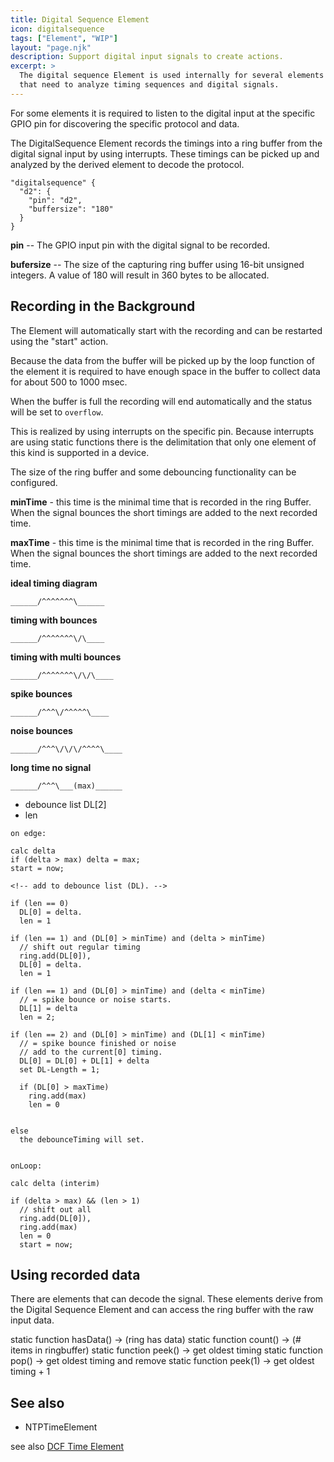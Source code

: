 ```yaml
---
title: Digital Sequence Element
icon: digitalsequence
tags: ["Element", "WIP"]
layout: "page.njk"
description: Support digital input signals to create actions. 
excerpt: >
  The digital sequence Element is used internally for several elements
  that need to analyze timing sequences and digital signals.
---
```


For some elements it is required to listen to the digital input at the specific GPIO pin
for discovering the specific protocol and data.

The DigitalSequence Element records the timings into a ring buffer from the digital signal input by using interrupts.
These timings can be picked up and analyzed by the derived element to decode the protocol.


```
"digitalsequence" {
  "d2": {
    "pin": "d2",
    "buffersize": "180"
  }
}
```

**pin** -- The GPIO input pin with the digital signal to be recorded.

**bufersize** -- The size of the capturing ring buffer using 16-bit unsigned integers. A value
of 180 will result in 360 bytes to be allocated.



## Recording in the Background

The Element will automatically start with the recording and can be restarted using the "start" action.

Because the data from the buffer will be picked up by the loop function of the element it is required to have enough space in the buffer to collect data for about 500 to 1000 msec.

When the buffer is full the recording will end automatically and the status will be set to `overflow`.




This is realized by using interrupts on the specific pin.
Because interrupts are using static functions there is the delimitation that only
one element of this kind is supported in a device.



The size of the ring buffer and some debouncing functionality can be configured.


**minTime** - this time is the minimal time that is recorded in the ring Buffer.
When the signal bounces the short timings are added to the next recorded time.

**maxTime** - this time is the minimal time that is recorded in the ring Buffer.
When the signal bounces the short timings are added to the next recorded time.


**ideal timing diagram**

    ______/^^^^^^^\______

**timing with bounces**

    ______/^^^^^^^\/\____

**timing with multi bounces**

    ______/^^^^^^^\/\/\____


**spike bounces**

    ______/^^^\/^^^^^\____

**noise bounces**

    ______/^^^\/\/\/^^^^\____

**long time no signal**

    ______/^^^\___(max)______


* debounce list DL[2]
* len

```
on edge:

calc delta 
if (delta > max) delta = max;
start = now;

<!-- add to debounce list (DL). -->

if (len == 0)
  DL[0] = delta.
  len = 1

if (len == 1) and (DL[0] > minTime) and (delta > minTime)
  // shift out regular timing
  ring.add(DL[0]),
  DL[0] = delta.
  len = 1

if (len == 1) and (DL[0] > minTime) and (delta < minTime)
  // = spike bounce or noise starts.
  DL[1] = delta
  len = 2;

if (len == 2) and (DL[0] > minTime) and (DL[1] < minTime)
  // = spike bounce finished or noise 
  // add to the current[0] timing.
  DL[0] = DL[0] + DL[1] + delta
  set DL-Length = 1;

  if (DL[0] > maxTime)
    ring.add(max)
    len = 0


else
  the debounceTiming will set.


onLoop:

calc delta (interim)

if (delta > max) && (len > 1)
  // shift out all
  ring.add(DL[0]),
  ring.add(max)
  len = 0
  start = now;
```



## Using recorded data

There are elements that can decode the signal. These elements derive from the Digital Sequence Element
and can access the ring buffer with the raw input data.

static function hasData() -> (ring has data)
static function count()   -> (# items in ringbuffer)
static function peek()    -> get oldest timing
static function pop()     -> get oldest timing and remove
static function peek(1)   -> get oldest timing + 1


## See also

* NTPTimeElement

see also [DCF Time Element](/elements/dcftime.md)

